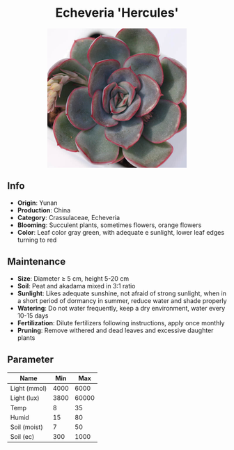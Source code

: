 <h1 align='center'>Echeveria 'Hercules'</h1>
<p align="center">
    <img 
        align='center'
        width='320'
        src="../images/echeveria hercules.png" 
        alt='Echeveria 'Hercules'' />
</p>

## Info

 - **Origin**: Yunan
 - **Production**: China
 - **Category**: Crassulaceae, Echeveria
 - **Blooming**: Succulent plants, sometimes flowers, orange flowers
 - **Color**: Leaf color gray green, with adequate e sunlight, lower leaf edges turning to red

## Maintenance

 - **Size**: Diameter ≥ 5 cm, height 5-20 cm
 - **Soil**: Peat and akadama mixed in 3:1 ratio
 - **Sunlight**: Likes adequate sunshine, not afraid of strong sunlight, when in a short period of dormancy in summer, reduce water and shade properly
 - **Watering**: Do not water frequently, keep a dry environment, water every 10-15 days
 - **Fertilization**: Dilute fertilizers following instructions, apply once monthly
 - **Pruning**: Remove withered and dead leaves and excessive daughter plants

## Parameter

| Name         | Min  | Max   |
|--------------|------|-------|
| Light (mmol) | 4000 | 6000  |
| Light (lux)  | 3800 | 60000 |
| Temp         | 8    | 35    |
| Humid        | 15   | 80    |
| Soil (moist) | 7   | 50    |
| Soil (ec)    | 300  | 1000  |